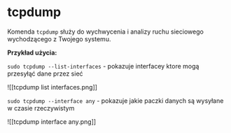 # tcpdump
Komenda `tcpdump` służy do wychwycenia i analizy ruchu sieciowego wychodzącego z Twojego systemu. 

**Przykład użycia:**

`sudo tcpdump --list-interfaces` - pokazuje interfacey ktore mogą przesyłąć dane przez sieć

![[tcpdump list interfaces.png]]

`sudo tcpdump --interface any` - pokazuje jakie paczki danych są wysyłane w czasie rzeczywistym

![[tcpdump interface any.png]]